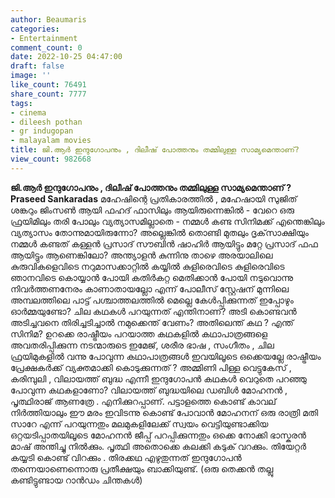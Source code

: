 ```yaml
---
author: Beaumaris
categories:
- Entertainment
comment_count: 0
date: 2022-10-25 04:47:00
draft: false
image: ''
like_count: 76491
share_count: 7777
tags:
- cinema
- dileesh pothan
- gr indugopan
- malayalam movies
title: ജി.ആർ ഇന്ദുഗോപനും , ദിലീഷ് പോത്തനും തമ്മിലുള്ള സാമ്യമെന്താണ്?
view_count: 982668
---
```


**ജി.ആർ ഇന്ദുഗോപനും , ദിലീഷ് പോത്തനും തമ്മിലുള്ള സാമ്യമെന്താണ് ?** **Praseed Sankaradas** മഹേഷിന്റെ പ്രതികാരത്തിൽ , മഹേഷായി സുജിത് ശങ്കറും ജിംസൺ ആയി ഫഹദ് ഫാസിലും ആയിരുന്നെങ്കിൽ - വേറെ ഒരു ഫ്രയിമിലും തരി പോലും വ്യത്യാസമില്ലാതെ - നമ്മൾ കണ്ട സിനിമക്ക് എന്തെങ്കിലും വ്യത്യാസം തോന്നുമായിരുന്നോ? അല്ലെങ്കിൽ തൊണ്ടി മുതലും ദൃക്‌സാക്ഷിയും നമ്മൾ കണ്ടത് കള്ളൻ പ്രസാദ് സൗബിൻ ഷാഹിർ ആയിട്ടും മറ്റേ പ്രസാദ് ഫഫ ആയിട്ടും ആണെങ്കിലോ? അന്ത്യാളൻ കുന്നിനു താഴെ അരയാലിലെ കുരുവികളെവിടെ നറുമാസക്കാറ്റിൽ കയ്യിൽ കുളിരെവിടെ കുളിരെവിടെ ഞാനവിടെ കൊയ്യാൻ പോയി കതിർകറ്റ മെതിക്കാൻ പോയി നടുവൊന്നു നിവർത്തണനേരം കാണാതായല്ലോ എന്ന് പോലീസ് സ്റ്റേഷന് മുന്നിലെ അമ്പലത്തിലെ പാട്ട് പശ്ചാത്തലത്തിൽ മെല്ലെ കേൾപ്പിക്കുന്നത് ഇപ്പോഴും ഓർമ്മയുണ്ടോ? ചില കഥകൾ പറയുന്നത് എന്തിനാണ്? അടി കൊണ്ടവൻ അടിച്ചവനെ തിരിച്ചടിച്ചാൽ നമുക്കെന്ത് വേണം? അതിലെന്ത് കഥ ? എന്ത് സിനിമ? ഉറക്കെ രാഷ്ട്രീയം പറയാത്ത കഥകളിൽ കഥാപാത്രങ്ങളെ അവതരിപ്പിക്കുന്ന നടന്മാരുടെ ഇമേജ്, ശരീര ഭാഷ , സംഗീതം , ചില ഫ്രയിമുകളിൽ വന്നു പോവുന്ന കഥാപാത്രങ്ങൾ ഇവയിലൂടെ ഒക്കെയല്ലേ രാഷ്ട്രീയം പ്രേക്ഷകർക്ക് വ്യക്തമാക്കി കൊടുക്കുന്നത് ? അമ്മിണി പിള്ള വെട്ടുകേസ് , കരിമ്പുലി , വിലായത്ത് ബുദ്ധ എന്നീ ഇന്ദുഗോപൻ കഥകൾ വെറുതെ പറഞ്ഞു പോവുന്ന കഥകളാണോ? വിലായത്ത് ബുദ്ധയിലെ ഡബിൾ മോഹനൻ , പൃത്ഥിരാജ് ആണത്രേ . എനിക്കുറപ്പാണ്. പട്ടാളത്തെ കൊണ്ട് കാവല് നിർത്തിയാലും ഈ മരം ഇവിടന്നു കൊണ്ട് പോവാൻ മോഹനന് ഒരു രാത്രി മതി സാറേ എന്ന് പറയുന്നതും മലമുകളിലേക്ക് സ്വയം വെട്ടിയുണ്ടാക്കിയ ഒറ്റയടിപ്പാതയിലൂടെ മോഹനൻ ജീപ്പ് പറപ്പിക്കുന്നതും ഒക്കെ നോക്കി ഭാസ്കരൻ മാഷ് അന്തിച്ചു നിൽക്കും. പൃത്ഥി അതൊക്കെ കലക്കി കടുക് വറക്കും. തിയേറ്റർ കയ്യടി കൊണ്ട് വിറക്കും . തിരക്കഥ എഴുതുന്നത് ഇന്ദുഗോപൻ തന്നെയാണെന്നൊരു പ്രതീക്ഷയും ബാക്കിയുണ്ട്. (ഒരു തെക്കൻ തല്ലു കണ്ടിട്ടുണ്ടായ റാൻഡം ചിന്തകൾ)